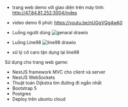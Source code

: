 - trang web demo với giao diện trên máy tính: http://47.84.81.252:3004/index
- video demo 6 phút: https://youtu.be/nUGgVQg4wA0

- Luồng người dùng
![genaral drawio](https://github.com/user-attachments/assets/3113b716-2f2d-4221-a71a-9172233670c5)


- Luồng Line98
![line98 drawio](https://github.com/user-attachments/assets/19944cc0-9635-4108-8fc8-f3b8cc31ca6b)


- xử lý cờ caro tận dụng lại line98


Sử dụng cho trang web game:
- NestJS framework MVC cho client và server
- NestJS WebSockets
- Thuật toán Dijkstra tìm đường đi ngắn nhất
- Bootstrap 5
- Postgres
- Deploy trên ubuntu cloud
  
